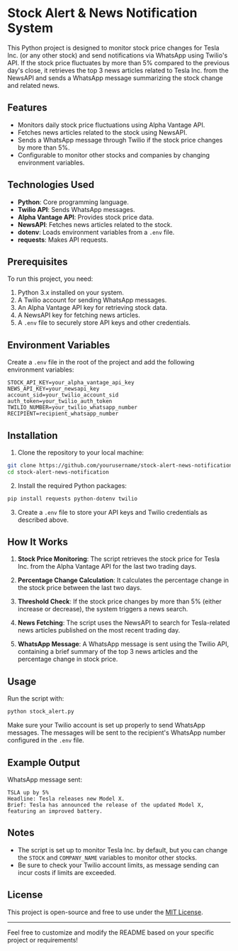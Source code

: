 # Stock Alert & News Notification System

This Python project is designed to monitor stock price changes for Tesla Inc. (or any other stock) and send notifications via WhatsApp using Twilio's API. If the stock price fluctuates by more than 5% compared to the previous day's close, it retrieves the top 3 news articles related to Tesla Inc. from the NewsAPI and sends a WhatsApp message summarizing the stock change and related news.

## Features

- Monitors daily stock price fluctuations using Alpha Vantage API.
- Fetches news articles related to the stock using NewsAPI.
- Sends a WhatsApp message through Twilio if the stock price changes by more than 5%.
- Configurable to monitor other stocks and companies by changing environment variables.

## Technologies Used

- **Python**: Core programming language.
- **Twilio API**: Sends WhatsApp messages.
- **Alpha Vantage API**: Provides stock price data.
- **NewsAPI**: Fetches news articles related to the stock.
- **dotenv**: Loads environment variables from a `.env` file.
- **requests**: Makes API requests.

## Prerequisites

To run this project, you need:

1. Python 3.x installed on your system.
2. A Twilio account for sending WhatsApp messages.
3. An Alpha Vantage API key for retrieving stock data.
4. A NewsAPI key for fetching news articles.
5. A `.env` file to securely store API keys and other credentials.

## Environment Variables

Create a `.env` file in the root of the project and add the following environment variables:

```plaintext
STOCK_API_KEY=your_alpha_vantage_api_key
NEWS_API_KEY=your_newsapi_key
account_sid=your_twilio_account_sid
auth_token=your_twilio_auth_token
TWILIO_NUMBER=your_twilio_whatsapp_number
RECIPIENT=recipient_whatsapp_number
```

## Installation

1. Clone the repository to your local machine:

```bash
git clone https://github.com/yourusername/stock-alert-news-notification.git
cd stock-alert-news-notification
```

2. Install the required Python packages:

```bash
pip install requests python-dotenv twilio
```

3. Create a `.env` file to store your API keys and Twilio credentials as described above.

## How It Works

1. **Stock Price Monitoring**: The script retrieves the stock price for Tesla Inc. from the Alpha Vantage API for the last two trading days.
   
2. **Percentage Change Calculation**: It calculates the percentage change in the stock price between the last two days.

3. **Threshold Check**: If the stock price changes by more than 5% (either increase or decrease), the system triggers a news search.

4. **News Fetching**: The script uses the NewsAPI to search for Tesla-related news articles published on the most recent trading day.

5. **WhatsApp Message**: A WhatsApp message is sent using the Twilio API, containing a brief summary of the top 3 news articles and the percentage change in stock price.

## Usage

Run the script with:

```bash
python stock_alert.py
```

Make sure your Twilio account is set up properly to send WhatsApp messages. The messages will be sent to the recipient's WhatsApp number configured in the `.env` file.

## Example Output

WhatsApp message sent:

```
TSLA up by 5%
Headline: Tesla releases new Model X. 
Brief: Tesla has announced the release of the updated Model X, featuring an improved battery.
```

## Notes

- The script is set up to monitor Tesla Inc. by default, but you can change the `STOCK` and `COMPANY_NAME` variables to monitor other stocks.
- Be sure to check your Twilio account limits, as message sending can incur costs if limits are exceeded.

## License

This project is open-source and free to use under the [MIT License](LICENSE).

---

Feel free to customize and modify the README based on your specific project or requirements!
